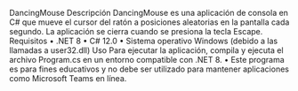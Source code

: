 DancingMouse
Descripción
DancingMouse es una aplicación de consola en C# que mueve el cursor del ratón a posiciones aleatorias en la pantalla cada segundo. La aplicación se cierra cuando se presiona la tecla Escape.
Requisitos
•	.NET 8
•	C# 12.0
•	Sistema operativo Windows (debido a las llamadas a user32.dll)
Uso
Para ejecutar la aplicación, compila y ejecuta el archivo Program.cs en un entorno compatible con .NET 8.
•	Este programa es para fines educativos y no debe ser utilizado para mantener aplicaciones como Microsoft Teams en línea.

